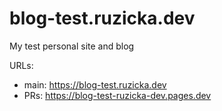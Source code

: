# blog-test.ruzicka.dev

My test personal site and blog

URLs:

- main: <https://blog-test.ruzicka.dev>
- PRs: <https://blog-test-ruzicka-dev.pages.dev>
